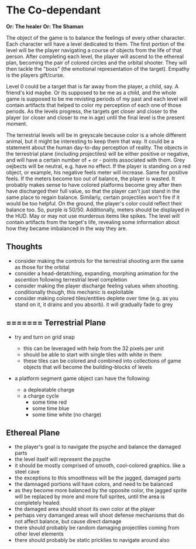 The Co-dependant
================
**Or: The healer**
**Or: The Shaman**

The object of the game is to balance the feelings of every other character.
Each character will have a level dedicated to them.  The first portion of
the level will be the player navigating a course of objects from the life
of that person.  After completing each level, the player will ascend to
the ethereal plan, becoming the pair of colored circles and the orbital shooter.
They will then tackle the "boss" (the emotional representation of the target).
Empathy is the players gift/curse.

Level 0 could be a target that is far away from the player, a child, say.
A friend's kid maybe.  Or its supposed to be me as a child, and the whole
game is supposed to be me revisting periods of my past and each level will
contain artifacts that helped to color my perception of each one of those periods.
As the levels progress, the targets get closer and closer to the player (or
closer and closer to me in age) until the final level is the present moment.


The terrestrial levels will be in greyscale because color is a whole different
animal, but it might be interesting to keep them that way. It could be a statement
about the human day-to-day perception of reality.  The objects in the terrestrial
plane (including projectiles) will be either positive or negative, and will have a
certain number of + or - points associated with them.  Grey oejbects will be
neutral, e.g. have no effect.  If the player is standing on a red object, or
example, his negative feels meter will increase.  Same for positive feels.  If the
meters become too out of balance, the player is wasted.  It probably makes sense
to have colored platforms become grey after then have discharged their full value,
so that the player can't just stand in the same place to regain balance.  Similarly,
certain projectiles won't fire if it would be too helpful.
On the ground, the player's color could reflect their balance too. So, purple is 50/50.
Additionally, meters should be displayed in the HUD. May or may not use murderous items
like spikes.  The level will contain artifacts from the target's life, revealing some
information about how they became imbalanced in the way they are.

Thoughts
--------
* consider making the controls for the terrestrial shooting arm the same as those for
  the orbital
* consider a head-detatching, expanding, morphing animation for the ascention following
  terrestrial level completion
* consider making the player discharge feeling values when shooting. conditionally though, this mechanic is exploitable
* consider making colored tiles/entities deplete over time (e.g. as you stand on it, it drains and you absorb). it will gradually fade to grey

=======
Terrestrial Plane
-----------------
* try and turn on grid snap
  - this can be leveraged with help from the 32 pixels per unit
  - should be able to start with single tiles with white in them
  - these tiles can be colored and combined into collections of game objects that will become the building-blocks of levels

* a platform segment game object can have the following:
  - a depleatable charge
  - a charge cycle
    * some time red
    * some time blue
    * some time white (no charge)

Ethereal Plane
--------------
* the player's goal is to navigate the psyche and balance the damaged parts
* the level itself will represent the psyche
* it should be mostly comprised of smooth, cool-colored graphics. like a steel cave
* the exceptions to this smoothness will be the jagged, damaged parts
* the damnaged portions will have colors, and need to be balanced
* as they become more balanced by the opposite color, the jagged sprite will be replaced by more and more full sprites, until the area is completely healed.
* the damaged area should shoot its own color at the player
* perhaps very damanged areas will shoot defense mechanisms that do not affect balance, but cause direct damage
* there should probably be random damaging projectiles coming from other level elements
* there should probably be static pricklies to navigate around also
